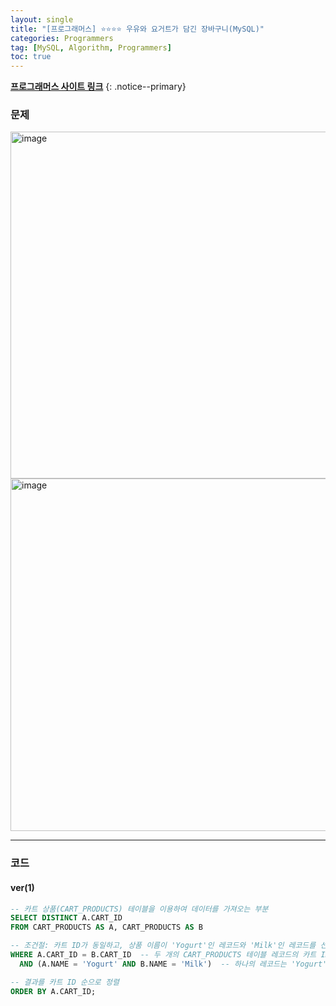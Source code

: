```yaml
---
layout: single
title: "[프로그래머스] ⭐⭐⭐⭐ 우유와 요거트가 담긴 장바구니(MySQL)"
categories: Programmers
tag: [MySQL, Algorithm, Programmers]
toc: true
---
```


**[프로그래머스 사이트 링크](<https://school.programmers.co.kr/learn/courses/30/lessons/62284>)**
{: .notice--primary}

### 문제

<img width="555" alt="image" src="https://github.com/mgskko/Project_Yonseirail/assets/100071667/ec5dfc7f-c0c1-4408-8ca6-13371246c91f">

<img width="564" alt="image" src="https://github.com/mgskko/Project_Yonseirail/assets/100071667/a08517ea-7de0-4bb8-8244-86849b701270">

---

### 코드

#### ver(1)

```sql
-- 카트 상품(CART_PRODUCTS) 테이블을 이용하여 데이터를 가져오는 부분
SELECT DISTINCT A.CART_ID
FROM CART_PRODUCTS AS A, CART_PRODUCTS AS B

-- 조건절: 카트 ID가 동일하고, 상품 이름이 'Yogurt'인 레코드와 'Milk'인 레코드를 선택
WHERE A.CART_ID = B.CART_ID  -- 두 개의 CART_PRODUCTS 테이블 레코드의 카트 ID가 동일해야 함
  AND (A.NAME = 'Yogurt' AND B.NAME = 'Milk')  -- 하나의 레코드는 'Yogurt', 다른 하나의 레코드는 'Milk'여야 함

-- 결과를 카트 ID 순으로 정렬
ORDER BY A.CART_ID;

```
